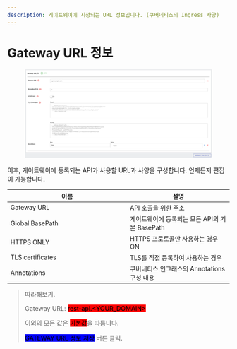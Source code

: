 ```yaml
---
description: 게이트웨이에 지정되는 URL 정보입니다. (쿠버네티스의 Ingress 사양)
---
```


# Gateway URL 정보

<figure><img src="../../.gitbook/assets/image (41).png" alt=""><figcaption></figcaption></figure>

이후, 게이트웨이에 등록되는 API가 사용할 URL과 사양을 구성합니다. 언제든지 편집이 가능합니다.

<table><thead><tr><th width="257">이름</th><th>설명</th></tr></thead><tbody><tr><td>Gateway URL</td><td>API 호출을 위한 주소</td></tr><tr><td>Global BasePath</td><td>게이트웨이에 등록되는 모든 API의 기본 BasePath</td></tr><tr><td>HTTPS ONLY</td><td>HTTPS 프로토콜만 사용하는 경우 ON</td></tr><tr><td>TLS certificates</td><td>TLS를 직접 등록하여 사용하는 경우</td></tr><tr><td>Annotations</td><td>쿠버네티스 인그래스의 Annotations 구성 내용</td></tr></tbody></table>

> 따라해보기.
>
> Gateway URL: <mark style="background-color:red;">rest-api.\<YOUR\_DOMAIN></mark>
>
> 이외의 모든 값은 <mark style="background-color:red;">기본값</mark>을 따릅니다.
>
> <mark style="background-color:blue;">GATEWAY URL 정보 저장</mark> 버튼 클릭.

